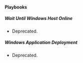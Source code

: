 
#### Playbooks
##### Wait Until Windows Host Online
- Deprecated.
##### Windows Application Deployment
- Deprecated.

